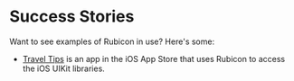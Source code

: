 # Success Stories

Want to see examples of Rubicon in use? Here's some:

- [Travel Tips](https://apps.apple.com/au/app/travel-tips/id1336372310) is an app in the iOS App Store that uses Rubicon to access the iOS UIKit libraries.

